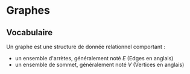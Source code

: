 # Graphes  

## Vocabulaire  

Un graphe est une structure de donnée relationnel comportant :
- un ensemble d'arrètes, généralement noté $E$ (Edges en anglais)
- un ensemble de sommet, généralement noté $V$ (Vertices en anglais)

